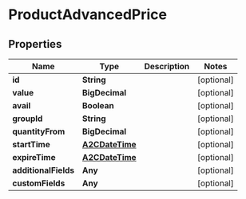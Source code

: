 

# ProductAdvancedPrice


## Properties

Name | Type | Description | Notes
------------ | ------------- | ------------- | -------------
**id** | **String** |  |  [optional]
**value** | **BigDecimal** |  |  [optional]
**avail** | **Boolean** |  |  [optional]
**groupId** | **String** |  |  [optional]
**quantityFrom** | **BigDecimal** |  |  [optional]
**startTime** | [**A2CDateTime**](A2CDateTime.md) |  |  [optional]
**expireTime** | [**A2CDateTime**](A2CDateTime.md) |  |  [optional]
**additionalFields** | **Any** |  |  [optional]
**customFields** | **Any** |  |  [optional]



